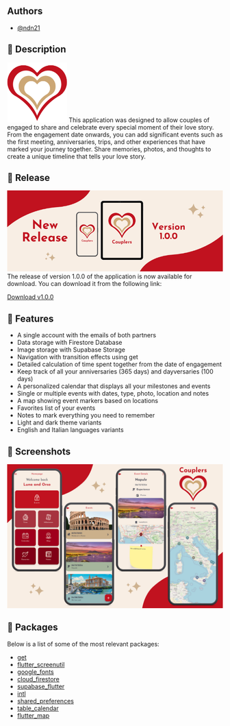 ## Authors
- [@ndn21](https://github.com/ndenicolais)

## 📄 Description
<img src="images/couplers_logo.png" title="Couplers's logo" width="140" height="140">
This application was designed to allow couples of engaged to share and celebrate every special moment of their love story. From the engagement date onwards, you can add significant events such as the first meeting, anniversaries, trips, and other experiences that have marked your journey together. Share memories, photos, and thoughts to create a unique timeline that tells your love story.

## 💎 Release
<img src="images/couplers_release.png" title="Couplers's release">
The release of version 1.0.0 of the application is now available for download. You can download it from the following link:

[Download v1.0.0](https://github.com/ndenicolais/Couplers/releases/download/v1.0.0/Couplers_v1.0.0.apk)
    
## 🔑 Features
- A single account with the emails of both partners
- Data storage with Firestore Database
- Image storage with Supabase Storage
- Navigation with transition effects using get
- Detailed calculation of time spent together from the date of engagement
- Keep track of all your anniversaries (365 days) and dayversaries (100 days)
- A personalized calendar that displays all your milestones and events
- Single or multiple events with dates, type, photo, location and notes
- A map showing event markers based on locations
- Favorites list of your events
- Notes to mark everything you need to remember
- Light and dark theme variants
- English and Italian languages variants

## 🎨 Screenshots
<img src="images/couplers_preview.png" title="Couplers's preview">

## 📌 Packages
Below is a list of some of the most relevant packages:
- [get](https://pub.dev/packages/get)
- [flutter_screenutil](https://pub.dev/packages/flutter_screenutil)
- [google_fonts](https://pub.dev/packages/google_fonts)
- [cloud_firestore](https://pub.dev/packages/cloud_firestore)
- [supabase_flutter](https://pub.dev/packages/supabase_flutter)
- [intl](https://pub.dev/packages/intl)
- [shared_preferences](https://pub.dev/packages/shared_preferences)
- [table_calendar](https://pub.dev/packages/table_calendar)
- [flutter_map](https://pub.dev/packages/flutter_map)
